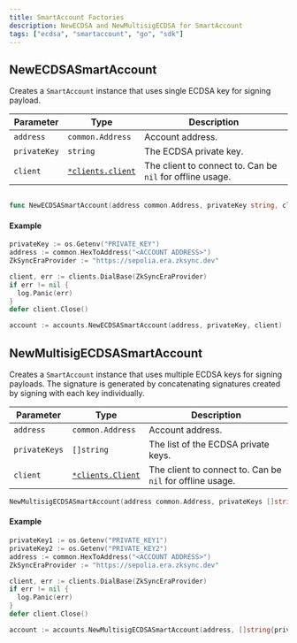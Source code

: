 ```yaml
---
title: SmartAccount Factories
description: NewECDSA and NewMultisigECDSA for SmartAccount
tags: ["ecdsa", "smartaccount", "go", "sdk"]
---
```


## NewECDSASmartAccount

Creates a `SmartAccount` instance that uses single ECDSA key for signing payload.

| Parameter    | Type                                        | Description                                              |
|--------------|---------------------------------------------|----------------------------------------------------------|
| `address`    | `common.Address`                            | Account address.                                         |
| `privateKey` | `string`                                    | The ECDSA private key.                   |
| `client`     | [`*clients.client`](/go/api/clients/client) | The client to connect to. Can be `nil` for offline usage. |

```go

func NewECDSASmartAccount(address common.Address, privateKey string, client *clients.Client) *SmartAccount
```

#### Example

```go
privateKey := os.Getenv("PRIVATE_KEY")
address := common.HexToAddress("<ACCOUNT ADDRESS>")
ZkSyncEraProvider := "https://sepolia.era.zksync.dev"

client, err := clients.DialBase(ZkSyncEraProvider)
if err != nil {
  log.Panic(err)
}
defer client.Close()

account := accounts.NewECDSASmartAccount(address, privateKey, client)
```

## NewMultisigECDSASmartAccount

Creates a `SmartAccount` instance that uses multiple ECDSA keys for signing payloads.
The signature is generated by concatenating signatures created by signing with each key individually.

| Parameter     | Type                                        | Description                                               |
|---------------|---------------------------------------------|-----------------------------------------------------------|
| `address`     | `common.Address`                            | Account address.                                          |
| `privateKeys` | `[]string`                                  | The list of the ECDSA private keys.                       |
| `client`      | [`*clients.Client`](/go/api/clients/client) | The client to connect to. Can be `nil` for offline usage. |

```go
NewMultisigECDSASmartAccount(address common.Address, privateKeys []string, client *clients.Client) *SmartAccount
```

#### Example

```go
privateKey1 := os.Getenv("PRIVATE_KEY1")
privateKey2 := os.Getenv("PRIVATE_KEY2")
address := common.HexToAddress("<ACCOUNT ADDRESS>")
ZkSyncEraProvider := "https://sepolia.era.zksync.dev"

client, err := clients.DialBase(ZkSyncEraProvider)
if err != nil {
  log.Panic(err)
}
defer client.Close()

account := accounts.NewMultisigECDSASmartAccount(address, []string{privateKey1, privateKey2}, client)
```
